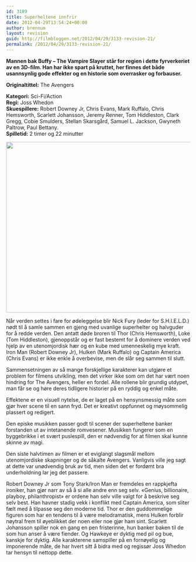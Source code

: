 ```yaml
---
id: 3189
title: Superheltene innfrir
date: 2012-04-29T13:54:24+00:00
author: brennum
layout: revision
guid: http://filmbloggen.net/2012/04/29/3133-revision-21/
permalink: /2012/04/29/3133-revision-21/
---
```

**Mannen bak Buffy &#8211; The Vampire Slayer står for regien i dette fyrverkeriet av en 3D-film. Han har ikke spart på kruttet, her finnes det både usannsynlig gode effekter og en historie som overrasker og forbauser.**

**<!--more-->Originaltittel:** The Avengers

  
**Kategori:** Sci-Fi/Action  
**Regi:** Joss Whedon  
**Skuespillere:** Robert Downey Jr, Chris Evans, Mark Ruffalo, Chris Hemsworth, Scarlett Johansson, Jeremy Renner, Tom Hiddleston, Clark Gregg, Cobie Smulders, Stellan Skarsgård, Samuel L. Jackson, Gwyneth Paltrow, Paul Bettany.  
**Spilletid:** 2 timer og 22 minutter

<a href="http://filmbloggen.net/?attachment_id=3155" rel="attachment wp-att-3155"><img class="alignnone size-large wp-image-3155" src="http://filmbloggen.net/wp-content/uploads//2012/04/the-avengers-photo-01-620x465.jpg" alt="" width="620" height="465" /></a>

Når verden settes i fare for ødeleggelse blir Nick Fury (leder for S.H.I.E.L.D.) nødt til å samle sammen en gjeng med uvanlige superhelter og halvguder for å redde verden. Den antatt døde broren til Thor (Chris Hemsworth), Loke (Tom Hiddleston), gjenoppstår og er fast bestemt for å dominere verden ved hjelp av en utenomjordisk hær og en kube med umenneskelig mye kraft. Iron Man (Robert Downey Jr), Hulken (Mark Ruffalo) og Captain America (Chris Evans) er ikke enkle å overbevise, men de slår seg sammen til slutt.

Sammensetningen av så mange forskjellige karakterer kan utgjøre et problem for filmens utvikling, men det virker ikke som om det har vært noen hindring for The Avengers, heller en fordel. Alle rollene blir grundig utdypet, man får se og høre deres tidligere historier på en ryddig og enkel måte.

Effektene er en visuell nytelse, de er laget på en hensynsmessig måte som gjør hver scene til en sann fryd. Det er kreativt oppfunnet og møysommelig plassert og redigert.

Den episke musikken passer godt til scener der superheltene banker forstanden ut av intetanende romvesener. Musikken fungerer som en byggebrikke i et svært puslespill, den er nødvendig for at filmen skal kunne skinne av magi.

Den siste halvtimen av filmen er et eviglangt slagsmål mellom utenomjordiske skapninger og de såkalte Avengers. Vanligvis ville jeg sagt at dette var unødvendig bruk av tid, men siden det er fordømt bra underholdning lar jeg det passere.

Robert Downey Jr som Tony Stark/Iron Man er fremdeles en rappkjefta ironiker, han gjør narr av så å si alle andre enn seg selv. &laquo;Genius, billionaire, playboy, philanthropist&raquo; er ordene han selv ville valgt for å beskrive seg selv best. Han havner stadig vekk i konflikt med Captain America, som sliter fælt med å tilpasse seg den moderne tid. Thor er den guddommelige figuren som har en tendens til å være melodramatisk, mens Hulken forblir nøytral frem til øyeblikket der noen eller noe gjør ham sint. Scarlett Johansson spiller nok en gang en pen fristerinne, hun banker baken til de som hun anser å være fiender. Og Hawkeye er dyktig med pil og bue, kanskje for dyktig. Alle karakterene samspiller på en fornøyelig og imponerende måte, de har hvert sitt å bidra med og regissør Joss Whedon tar hensyn til nettopp dette.